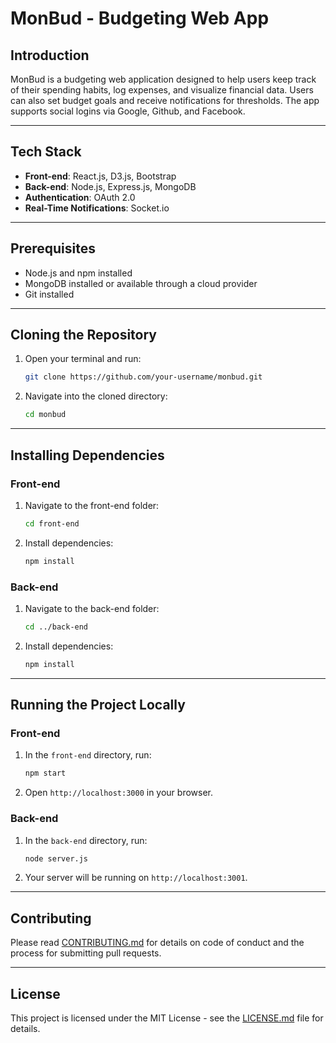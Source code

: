 # MonBud - Budgeting Web App

## Introduction
MonBud is a budgeting web application designed to help users keep track of their spending habits, log expenses, and visualize financial data. Users can also set budget goals and receive notifications for thresholds. The app supports social logins via Google, Github, and Facebook.

---

## Tech Stack
- **Front-end**: React.js, D3.js, Bootstrap
- **Back-end**: Node.js, Express.js, MongoDB
- **Authentication**: OAuth 2.0
- **Real-Time Notifications**: Socket.io

---

## Prerequisites
- Node.js and npm installed
- MongoDB installed or available through a cloud provider
- Git installed

---

## Cloning the Repository
1. Open your terminal and run:
    ```bash
    git clone https://github.com/your-username/monbud.git
    ```
2. Navigate into the cloned directory:
    ```bash
    cd monbud
    ```

---

## Installing Dependencies

### Front-end
1. Navigate to the front-end folder:
    ```bash
    cd front-end
    ```
2. Install dependencies:
    ```bash
    npm install
    ```

### Back-end
1. Navigate to the back-end folder:
    ```bash
    cd ../back-end
    ```
2. Install dependencies:
    ```bash
    npm install
    ```

---

## Running the Project Locally

### Front-end
1. In the `front-end` directory, run:
    ```bash
    npm start
    ```
2. Open `http://localhost:3000` in your browser.

### Back-end
1. In the `back-end` directory, run:
    ```bash
    node server.js
    ```
2. Your server will be running on `http://localhost:3001`.

---

## Contributing
Please read [CONTRIBUTING.md](CONTRIBUTING.md) for details on code of conduct and the process for submitting pull requests.

---

## License
This project is licensed under the MIT License - see the [LICENSE.md](LICENSE.md) file for details.

